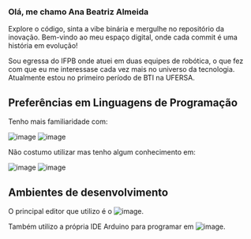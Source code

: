 ### Olá, me chamo Ana Beatriz Almeida 

Explore o código, sinta a vibe binária e mergulhe no repositório da inovação. Bem-vindo ao meu espaço digital, onde cada commit é uma história em evolução!

Sou egressa do IFPB onde atuei em duas equipes de robótica, o que fez com que eu me interessase cada vez mais no universo da tecnologia. Atualmente estou no primeiro período de BTI na UFERSA. 

## Preferências em Linguagens de Programação

Tenho mais familiaridade com:

![image](https://github.com/biiaalmeida/biiaalmeida/assets/112524121/436862ff-5001-4832-8958-c740d34ff29a)
![image](https://github.com/biiaalmeida/biiaalmeida/assets/112524121/aa6df4d7-6746-480a-ad0a-a940be4c8663)

Não costumo utilizar mas tenho algum conhecimento em: 

![image](https://github.com/biiaalmeida/biiaalmeida/assets/112524121/cdccb319-9316-45a5-95c8-14e9da4207a9)
![image](https://github.com/biiaalmeida/biiaalmeida/assets/112524121/b4eb0132-605c-4258-a306-e7c9c58bfe3c)

## Ambientes de desenvolvimento

O principal editor que utilizo é o ![image](https://github.com/biiaalmeida/biiaalmeida/assets/112524121/62284cda-2564-4e38-8440-396bcdd7af6e). 

Também utilizo a própria IDE Arduino para programar em ![image](https://github.com/biiaalmeida/biiaalmeida/assets/112524121/e6931f31-836f-4033-85f1-c9046de0dfde).










<!--
**biiaalmeida/biiaalmeida** is a ✨ _special_ ✨ repository because its `README.md` (this file) appears on your GitHub profile.

Here are some ideas to get you started:

- 🔭 I’m currently working on ...
- 🌱 I’m currently learning ...
- 👯 I’m looking to collaborate on ...
- 🤔 I’m looking for help with ...
- 💬 Ask me about ...
- 📫 How to reach me: ...
- 😄 Pronouns: ...
- ⚡ Fun fact: ...
-->

